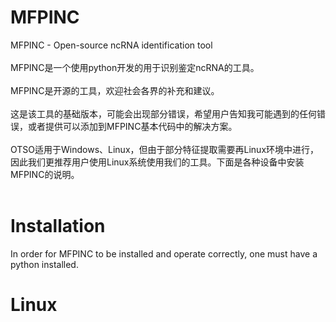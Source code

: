# MFPINC
MFPINC - Open-source ncRNA identification tool</br>
</br>
MFPINC是一个使用python开发的用于识别鉴定ncRNA的工具。</br>
</br>
MFPINC是开源的工具，欢迎社会各界的补充和建议。</br>
</br>
这是该工具的基础版本，可能会出现部分错误，希望用户告知我可能遇到的任何错误，或者提供可以添加到MFPINC基本代码中的解决方案。</br>
</br>
OTSO适用于Windows、Linux，但由于部分特征提取需要再Linux环境中进行，因此我们更推荐用户使用Linux系统使用我们的工具。下面是各种设备中安装MFPINC的说明。</br>
</br>

# Installation
In order for MFPINC to be installed and operate correctly, one must have a python installed. 

# Linux

